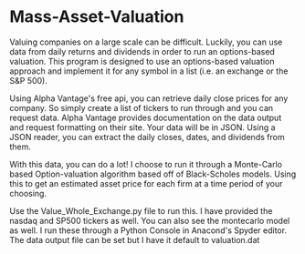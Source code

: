 # Mass-Asset-Valuation
Valuing companies on a large scale can be difficult. Luckily, you can use data from daily returns and dividends in order to run an options-based valuation. This program is designed to use an options-based valuation approach and implement it for any symbol in a list (i.e. an exchange or the S&amp;P 500). 

Using Alpha Vantage's free api, you can retrieve daily close prices for any company. So simply create a list of tickers to run through and you can request data. Alpha Vantage provides documentation on the data output and request formatting on their site. Your data will be in JSON. Using a JSON reader, you can extract the daily closes, dates, and dividends from them.

With this data, you can do a lot! I choose to run it through a Monte-Carlo based Option-valuation algorithm based off of Black-Scholes models. Using this to get an estimated asset price for each firm at a time period of your choosing.

Use the Value_Whole_Exchange.py file to run this. I have provided the nasdaq and SP500 tickers as well. You can also see the montecarlo model as well. I run these through a Python Console in Anacond's Spyder editor. The data output file can be set but I have it default to valuation.dat 
